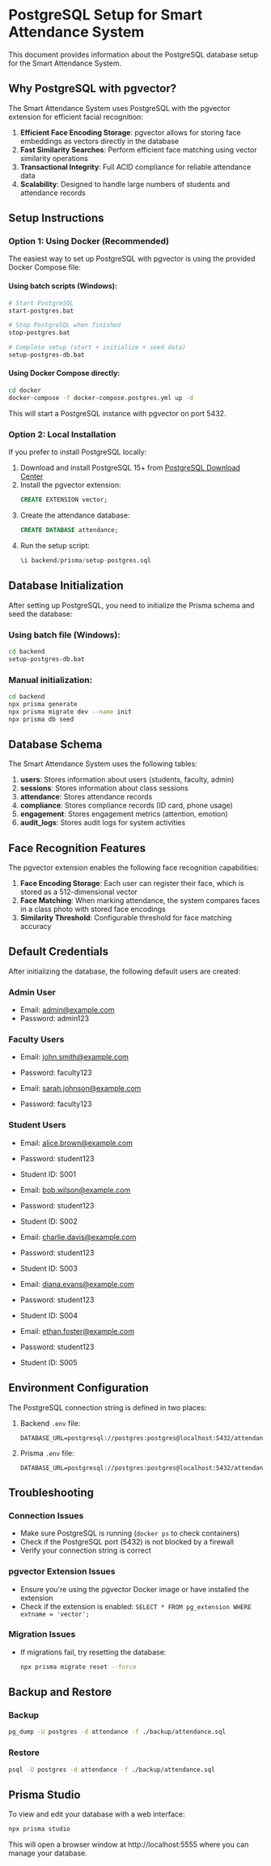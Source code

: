 # PostgreSQL Setup for Smart Attendance System

This document provides information about the PostgreSQL database setup for the Smart Attendance System.

## Why PostgreSQL with pgvector?

The Smart Attendance System uses PostgreSQL with the pgvector extension for efficient facial recognition:

1. **Efficient Face Encoding Storage**: pgvector allows for storing face embeddings as vectors directly in the database
2. **Fast Similarity Searches**: Perform efficient face matching using vector similarity operations
3. **Transactional Integrity**: Full ACID compliance for reliable attendance data
4. **Scalability**: Designed to handle large numbers of students and attendance records

## Setup Instructions

### Option 1: Using Docker (Recommended)

The easiest way to set up PostgreSQL with pgvector is using the provided Docker Compose file:

#### Using batch scripts (Windows):

```bash
# Start PostgreSQL
start-postgres.bat

# Stop PostgreSQL when finished
stop-postgres.bat

# Complete setup (start + initialize + seed data)
setup-postgres-db.bat
```

#### Using Docker Compose directly:

```bash
cd docker
docker-compose -f docker-compose.postgres.yml up -d
```

This will start a PostgreSQL instance with pgvector on port 5432.

### Option 2: Local Installation

If you prefer to install PostgreSQL locally:

1. Download and install PostgreSQL 15+ from [PostgreSQL Download Center](https://www.postgresql.org/download/)
2. Install the pgvector extension:
   ```sql
   CREATE EXTENSION vector;
   ```
3. Create the attendance database:
   ```sql
   CREATE DATABASE attendance;
   ```
4. Run the setup script:
   ```sql
   \i backend/prisma/setup-postgres.sql
   ```

## Database Initialization

After setting up PostgreSQL, you need to initialize the Prisma schema and seed the database:

### Using batch file (Windows):

```bash
cd backend
setup-postgres-db.bat
```

### Manual initialization:

```bash
cd backend
npx prisma generate
npx prisma migrate dev --name init
npx prisma db seed
```

## Database Schema

The Smart Attendance System uses the following tables:

1. **users**: Stores information about users (students, faculty, admin)
2. **sessions**: Stores information about class sessions
3. **attendance**: Stores attendance records
4. **compliance**: Stores compliance records (ID card, phone usage)
5. **engagement**: Stores engagement metrics (attention, emotion)
6. **audit_logs**: Stores audit logs for system activities

## Face Recognition Features

The pgvector extension enables the following face recognition capabilities:

1. **Face Encoding Storage**: Each user can register their face, which is stored as a 512-dimensional vector
2. **Face Matching**: When marking attendance, the system compares faces in a class photo with stored face encodings
3. **Similarity Threshold**: Configurable threshold for face matching accuracy

## Default Credentials

After initializing the database, the following default users are created:

### Admin User
- Email: admin@example.com
- Password: admin123

### Faculty Users
- Email: john.smith@example.com
- Password: faculty123

- Email: sarah.johnson@example.com
- Password: faculty123

### Student Users
- Email: alice.brown@example.com
- Password: student123
- Student ID: S001

- Email: bob.wilson@example.com
- Password: student123
- Student ID: S002

- Email: charlie.davis@example.com
- Password: student123
- Student ID: S003

- Email: diana.evans@example.com
- Password: student123
- Student ID: S004

- Email: ethan.foster@example.com
- Password: student123
- Student ID: S005

## Environment Configuration

The PostgreSQL connection string is defined in two places:

1. Backend `.env` file:
   ```
   DATABASE_URL=postgresql://postgres:postgres@localhost:5432/attendance
   ```

2. Prisma `.env` file:
   ```
   DATABASE_URL=postgresql://postgres:postgres@localhost:5432/attendance
   ```

## Troubleshooting

### Connection Issues
- Make sure PostgreSQL is running (`docker ps` to check containers)
- Check if the PostgreSQL port (5432) is not blocked by a firewall
- Verify your connection string is correct

### pgvector Extension Issues
- Ensure you're using the pgvector Docker image or have installed the extension
- Check if the extension is enabled: `SELECT * FROM pg_extension WHERE extname = 'vector';`

### Migration Issues
- If migrations fail, try resetting the database:
  ```bash
  npx prisma migrate reset --force
  ```

## Backup and Restore

### Backup
```bash
pg_dump -U postgres -d attendance -f ./backup/attendance.sql
```

### Restore
```bash
psql -U postgres -d attendance -f ./backup/attendance.sql
```

## Prisma Studio

To view and edit your database with a web interface:

```bash
npx prisma studio
```

This will open a browser window at http://localhost:5555 where you can manage your database.
